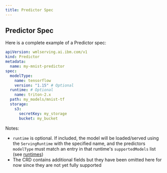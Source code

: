 ```yaml
---
title: Predictor Spec
---
```


## Predictor Spec

Here is a complete example of a Predictor spec:

```yaml
apiVersion: wmlserving.ai.ibm.com/v1
kind: Predictor
metadata:
  name: my-mnist-predictor
spec:
  modelType:
    name: tensorflow
    version: "1.15" # Optional
  runtime: # Optional
    name: triton-2.x
  path: my_models/mnist-tf
  storage:
    s3:
      secretKey: my_storage
      bucket: my_bucket
```

Notes:

- `runtime` is optional. If included, the model will be loaded/served using the `ServingRuntime` with the specified name, and the predictors `modelType` must match an entry in that runtime's `supportedModels` list (see [runtimes](../runtimes.md))
- The CRD contains additional fields but they have been omitted here for now since they are not yet fully supported
